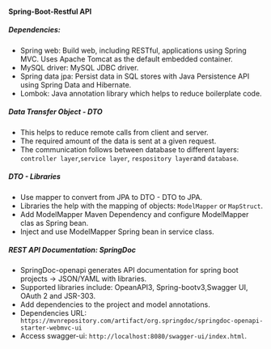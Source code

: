 #### Spring-Boot-Restful API
##### Dependencies:
- Spring web: Build web, including RESTful, applications using Spring MVC. Uses Apache Tomcat as the default embedded container.
- MySQL driver: MySQL JDBC driver.
- Spring data jpa: Persist data in SQL stores with Java Persistence API using Spring Data and Hibernate.
- Lombok: Java annotation library which helps to reduce boilerplate code.
##### Data Transfer Object - DTO
- This helps to reduce remote calls from client and server.
- The required amount of the data is sent at a given request.
- The communication follows between database to different layers: `controller layer`,`service layer`, `respository layer`and `database`.
##### DTO - Libraries
- Use mapper to convert from JPA to DTO - DTO to JPA.
- Libraries the help with the mapping of objects: `ModelMapper` or `MapStruct`.
- Add ModelMapper Maven Dependency and configure ModelMapper clas as Spring bean.
- Inject and use ModelMapper Spring bean in service class.
##### REST API Documentation: SpringDoc
- SpringDoc-openapi generates API documentation for spring boot projects -> JSON/YAML with libraries.
- Supported libraries include: OpeanAPI3, Spring-bootv3,Swagger UI, OAuth 2 and JSR-303.
- Add dependencies to the project and model annotations.
- Dependencies URL: ` https://mvnrepository.com/artifact/org.springdoc/springdoc-openapi-starter-webmvc-ui`
- Access swagger-ui: `http://localhost:8080/swagger-ui/index.html`.